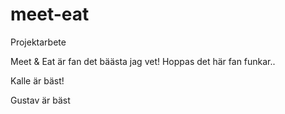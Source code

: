 # meet-eat
Projektarbete


Meet & Eat är fan det bäästa jag vet!
Hoppas det här fan funkar..


Kalle är bäst!

Gustav är bäst

